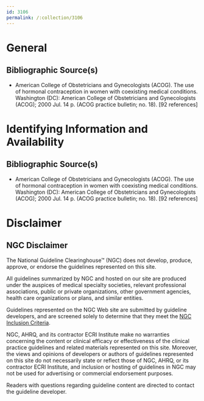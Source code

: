 ```yaml
---
id: 3106
permalink: /:collection/3106
---
```


# General

## Bibliographic Source(s)

- American College of Obstetricians and Gynecologists (ACOG). The use of hormonal contraception in women with coexisting medical conditions. Washington (DC): American College of Obstetricians and Gynecologists (ACOG); 2000 Jul. 14 p. (ACOG practice bulletin; no. 18). [92 references]

# Identifying Information and Availability

## Bibliographic Source(s)

- American College of Obstetricians and Gynecologists (ACOG). The use of hormonal contraception in women with coexisting medical conditions. Washington (DC): American College of Obstetricians and Gynecologists (ACOG); 2000 Jul. 14 p. (ACOG practice bulletin; no. 18). [92 references]

# Disclaimer

## NGC Disclaimer

The National Guideline Clearinghouse™ (NGC) does not develop, produce, approve, or endorse the guidelines represented on this site.

All guidelines summarized by NGC and hosted on our site are produced under the auspices of medical specialty societies, relevant professional associations, public or private organizations, other government agencies, health care organizations or plans, and similar entities.

Guidelines represented on the NGC Web site are submitted by guideline developers, and are screened solely to determine that they meet the [NGC Inclusion Criteria](/help-and-about/summaries/inclusion-criteria).

NGC, AHRQ, and its contractor ECRI Institute make no warranties concerning the content or clinical efficacy or effectiveness of the clinical practice guidelines and related materials represented on this site. Moreover, the views and opinions of developers or authors of guidelines represented on this site do not necessarily state or reflect those of NGC, AHRQ, or its contractor ECRI Institute, and inclusion or hosting of guidelines in NGC may not be used for advertising or commercial endorsement purposes.

Readers with questions regarding guideline content are directed to contact the guideline developer.

